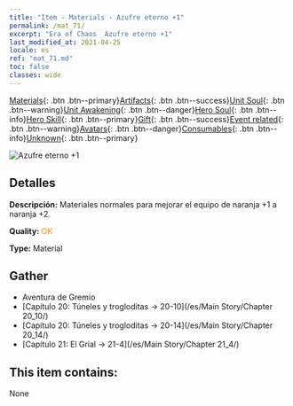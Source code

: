 ```yaml
---
title: "Item - Materials - Azufre eterno +1"
permalink: /mat_71/
excerpt: "Era of Chaos  Azufre eterno +1"
last_modified_at: 2021-04-25
locale: es
ref: "mat_71.md"
toc: false
classes: wide
---
```

 [Materials](/ItemsES/){: .btn .btn--primary}[Artifacts](/ItemsES/Artifacts/){: .btn .btn--success}[Unit Soul](/ItemsES/UnitSoul/){: .btn .btn--warning}[Unit Awakening](/ItemsES/UnitAwakening/){: .btn .btn--danger}[Hero Soul](/ItemsES/HeroSoul/){: .btn .btn--info}[Hero Skill](/ItemsES/HeroSkill/){: .btn .btn--primary}[Gift](/ItemsES/Gift/){: .btn .btn--success}[Event related](/ItemsES/Events/){: .btn .btn--warning}[Avatars](/ItemsES/Avatars/){: .btn .btn--danger}[Consumables](/ItemsES/Consumables/){: .btn .btn--info}[Unknown](/ItemsES/Unknown/){: .btn .btn--primary}

 ![Azufre eterno +1](/images/t/i_cailiao_liuhuang3.png)

## Detalles
 **Descripción:** Materiales normales para mejorar el equipo de naranja +1 a naranja +2.

 **Quality:** <span style="color: #FF8C00">OK</span>

 **Type:** Material

## Gather

*    Aventura de Gremio 
*    [Capítulo 20: Túneles y trogloditas -> 20-10](/es/Main Story/Chapter 20_10/) 
*    [Capítulo 20: Túneles y trogloditas -> 20-14](/es/Main Story/Chapter 20_14/) 
*    [Capítulo 21: El Grial -> 21-4](/es/Main Story/Chapter 21_4/) 

## This item contains:

  None

